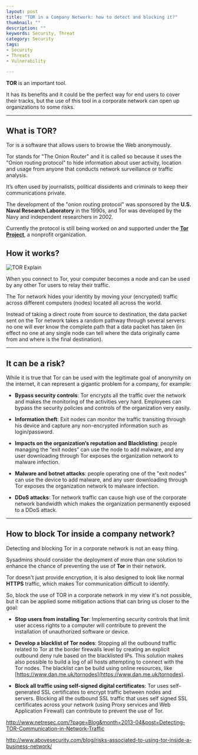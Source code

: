 ```yaml
---
layout: post
title: "TOR in a Company Network: how to detect and blocking it?"
thumbnail: ""
description: ""
keywords: Security, Threat
category: Security
tags: 
- Security
- Threats
- Vulnerability

---
```


**TOR** is an important tool. 

It has its benefits and it could be the perfect way for end users to cover their tracks, but the use of this tool in a corporate network can open up organizations to some risks.

<hr/>

What is TOR?
--

Tor is a software that allows users to browse the Web anonymously. 

Tor stands for "The Onion Router" and it is called so because it uses the "Onion routing protocol" to hide information about user activity, location and usage from anyone that conducts network surveillance or traffic analysis. 

It’s often used by journalists, political dissidents and criminals to keep their communications private.

The development of the "onion routing protocol" was sponsored by the **U.S. Naval Research Laboratory** in the 1990s, and Tor was developed by the Navy and independent researchers in 2002. 

Currently the protocol is still being worked on and supported under the **[Tor Project](https://www.torproject.org)**, a nonprofit organization.


How it works?
--

![TOR Explain](http://www.andreafortuna.org/security/images/TOR/tor_explain.png)

When you connect to Tor, your computer becomes a node and can be used by any other Tor users to relay their traffic. 

The Tor network hides your identity by moving your (encrypted) traffic across different computers (nodes) located all across the world. 

Instead of taking a direct route from source to destination, the data packet sent on the Tor network takes a random pathway through several servers: no one will ever know the complete path that a data packet has taken (in effect no one at any single node can tell where the data originally came from and where is the final destination).

<hr/>

It can be a risk?
--

While it is true that Tor can be used with the legitimate goal of anonymity on the internet, it can represent a gigantic problem for a company, for example:

- **Bypass security controls**: Tor encrypts all the traffic over the network and makes the monitoring of the activities very hard. Employees can bypass the security policies and controls of the organization very easily.

- **Information theft**: Exit nodes can monitor the traffic transiting through his device and capture any non-encrypted information such as login/password.

- **Impacts on the organization’s reputation and Blacklisting**: people managing the “exit nodes” can use the node to add malware, and any user downloading through Tor exposes the organization network to malware infection.

- **Malware and botnet attacks**: people operating one of the "exit nodes" can use the device to add malware, and any user downloading through Tor exposes the organization network to malware infection.

- **DDoS attacks**: Tor network traffic can cause high use of the corporate network bandwidth which makes the organization permanently exposed to a DDoS attack.


<hr/>

How to block Tor inside a company network?
--

Detecting and blocking Tor in a corporate network is not an easy thing. 

Sysadmins should consider the deployment of more than one solution to enhance the chance of preventing the use of **Tor** in their network.

Tor doesn't just provide encryption, it is also designed to look like normal **HTTPS** traffic, which makes Tor communication difficult to identify.

So, block the use of TOR in a corporate network in my view it's not possible, but it can be applied some mitigation actions that can bring us closer to the goal:


- **Stop users from installing Tor**: Implementing security controls that limit user access rights to a computer will contribute to prevent the installation of unauthorized software or device.

- **Develop a blacklist of Tor nodes**: Stopping all the outbound traffic related to Tor at the border firewalls level by creating an explicit outbound deny rule based on the blacklisted IPs. 
 This solution makes also possible to build a log of all hosts attempting to connect with the Tor nodes. 
 The blacklist can be build using online resources, like [https://www.dan.me.uk/tornodes](https://www.dan.me.uk/tornodes).

- **Block all traffic using self-signed digital certificates**: Tor uses self-generated SSL certificates to encrypt traffic between nodes and servers. Blocking all the outbound SSL traffic that uses self signed SSL certificates across your network (using Proxy services and Web Application Firewall) can contribute to prevent the use of Tor.



http://www.netresec.com/?page=Blog&month=2013-04&post=Detecting-TOR-Communication-in-Network-Traffic

http://www.abovesecurity.com/blog/risks-associated-to-using-tor-inside-a-business-network/